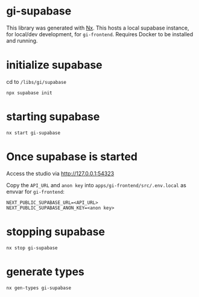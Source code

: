 # gi-supabase

This library was generated with [Nx](https://nx.dev).
This hosts a local supabase instance, for local/dev development, for `gi-frontend`.
Requires Docker to be installed and running.

# initialize supabase

cd to `/libs/gi/supabase`

```
npx supabase init
```

# starting supabase

```
nx start gi-supabase
```

# Once supabase is started

Access the studio via http://127.0.0.1:54323

Copy the `API_URL` and `anon key` into `apps/gi-frontend/src/.env.local` as envvar for `gi-frontend`:

```
NEXT_PUBLIC_SUPABASE_URL=<API_URL>
NEXT_PUBLIC_SUPABASE_ANON_KEY=<anon key>
```

# stopping supabase

```
nx stop gi-supabase
```

# generate types

```
nx gen-types gi-supabase
```
